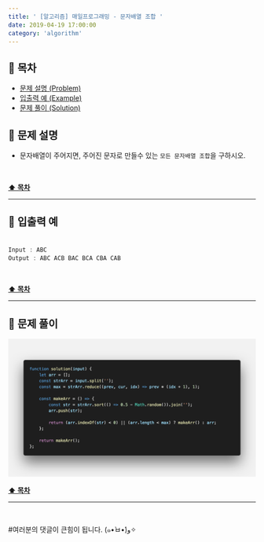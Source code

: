 ```yaml
---
title: ' [알고리즘] 매일프로그래밍 - 문자배열 조합 '
date: 2019-04-19 17:00:00
category: 'algorithm'
---
```


## **💎 목차**
  * [문제 설명 (Problem)](#-문제-설명)
  * [입출력 예 (Example)](#-입출력-예)
  * [문제 풀이 (Solution)](#-문제-풀이)


## **📕 문제 설명**

- 문자배열이 주어지면, 주어진 문자로 만들수 있는 `모든 문자배열 조합`을 구하시오.

<br />

**[⬆ 목차](#-목차)**

---

## **📙 입출력 예**

```js

Input : ABC
Output : ABC ACB BAC BCA CBA CAB

```

<br />

**[⬆ 목차](#-목차)**

---

## **📘 문제 풀이**

![](../../../../assets/algorithm/everyday/everyday.4.solution.png)
<br />

**[⬆ 목차](#-목차)**

---

<br />

#여러분의 댓글이 큰힘이 됩니다. (๑•̀ㅂ•́)و✧
